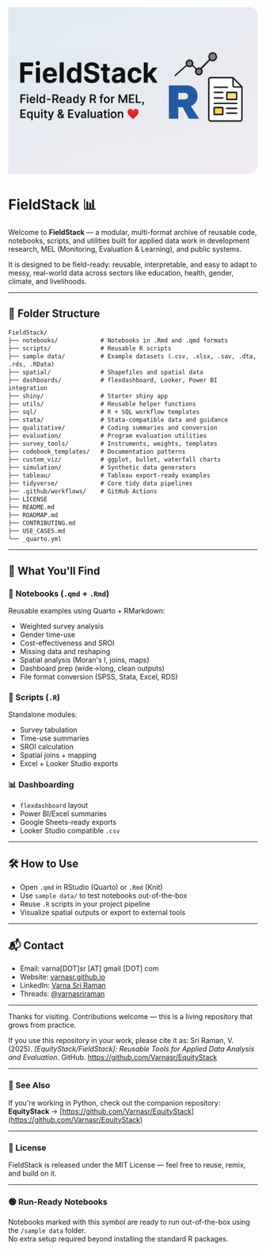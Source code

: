 
![FieldStack Banner](banner/FieldStack-banner.png)

# FieldStack 📊

Welcome to **FieldStack** — a modular, multi-format archive of reusable code, notebooks, scripts, and utilities built for applied data work in development research, MEL (Monitoring, Evaluation & Learning), and public systems.

It is designed to be field-ready: reusable, interpretable, and easy to adapt to messy, real-world data across sectors like education, health, gender, climate, and livelihoods.

---

## 📁 Folder Structure

```
FieldStack/
├── notebooks/            # Notebooks in .Rmd and .qmd formats
├── scripts/              # Reusable R scripts
├── sample data/          # Example datasets (.csv, .xlsx, .sav, .dta, .rds, .RData)
├── spatial/              # Shapefiles and spatial data
├── dashboards/           # flexdashboard, Looker, Power BI integration
├── shiny/                # Starter shiny app
├── utils/                # Reusable helper functions
├── sql/                  # R + SQL workflow templates
├── stata/                # Stata-compatible data and guidance
├── qualitative/          # Coding summaries and conversion
├── evaluation/           # Program evaluation utilities
├── survey_tools/         # Instruments, weights, templates
├── codebook_templates/   # Documentation patterns
├── custom_viz/           # ggplot, bullet, waterfall charts
├── simulation/           # Synthetic data generators
├── tableau/              # Tableau export-ready examples
├── tidyverse/            # Core tidy data pipelines
├── .github/workflows/    # GitHub Actions
├── LICENSE
├── README.md
├── ROADMAP.md
├── CONTRIBUTING.md
├── USE_CASES.md
└── _quarto.yml
```

---

## 🧩 What You'll Find

### 🔁 Notebooks (`.qmd` + `.Rmd`)
Reusable examples using Quarto + RMarkdown:
- Weighted survey analysis
- Gender time-use
- Cost-effectiveness and SROI
- Missing data and reshaping
- Spatial analysis (Moran's I, joins, maps)
- Dashboard prep (wide→long, clean outputs)
- File format conversion (SPSS, Stata, Excel, RDS)

### 🧠 Scripts (`.R`)
Standalone modules:
- Survey tabulation
- Time-use summaries
- SROI calculation
- Spatial joins + mapping
- Excel + Looker Studio exports

### 📊 Dashboarding
- `flexdashboard` layout
- Power BI/Excel summaries
- Google Sheets-ready exports
- Looker Studio compatible `.csv`

---

## 🛠 How to Use

- Open `.qmd` in RStudio (Quarto) or `.Rmd` (Knit)
- Use `sample data/` to test notebooks out-of-the-box
- Reuse `.R` scripts in your project pipeline
- Visualize spatial outputs or export to external tools

---

## 📬 Contact

- Email: varna[DOT]sr [AT] gmail [DOT] com  
- Website: [varnasr.github.io](https://varnasr.github.io)  
- LinkedIn: [Varna Sri Raman](https://www.linkedin.com/in/varna)  
- Threads: [@varnasriraman](https://www.threads.net/@varnasriraman)

---

Thanks for visiting. Contributions welcome — this is a living repository that grows from practice.

If you use this repository in your work, please cite it as:
Sri Raman, V. (2025). *[EquityStack/FieldStack]: Reusable Tools for Applied Data Analysis and Evaluation*. GitHub. https://github.com/Varnasr/EquityStack

---

### 🔗 See Also

If you're working in Python, check out the companion repository:  
**EquityStack** → [https://github.com/Varnasr/EquityStack](https://github.com/Varnasr/EquityStack)

---

### 📜 License

FieldStack is released under the MIT License — feel free to reuse, remix, and build on it.

---

### 🟢 Run-Ready Notebooks

Notebooks marked with this symbol are ready to run out-of-the-box using the `/sample data` folder.  
No extra setup required beyond installing the standard R packages.
